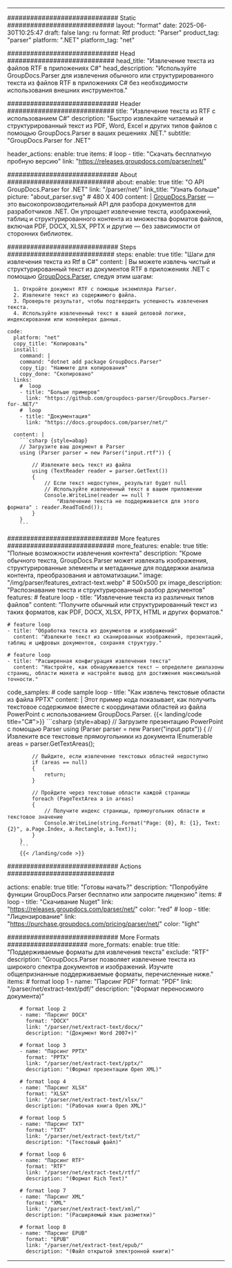 


---
############################# Static ############################
layout: "format"
date:  2025-06-30T10:25:47
draft: false
lang: ru
format: Rtf
product: "Parser"
product_tag: "parser"
platform: ".NET"
platform_tag: "net"

############################# Head ############################
head_title: "Извлечение текста из файлов RTF в приложениях C#"
head_description: "Используйте GroupDocs.Parser для извлечения обычного или структурированного текста из файлов RTF в приложениях C# без необходимости использования внешних инструментов."

############################# Header ############################
title: "Извлечение текста из RTF с использованием C#" 
description: "Быстро извлекайте читаемый и структурированный текст из PDF, Word, Excel и других типов файлов с помощью GroupDocs.Parser в ваших решениях .NET."
subtitle: "GroupDocs.Parser for .NET" 

header_actions:
  enable: true
  items:
    #  loop
    - title: "Скачать бесплатную пробную версию"
      link: "https://releases.groupdocs.com/parser/net/"
      
############################# About ############################
about:
    enable: true
    title: "О API GroupDocs.Parser for .NET"
    link: "/parser/net/"
    link_title: "Узнать больше"
    picture: "about_parser.svg" # 480 X 400
    content: |
       [GroupDocs.Parser](/parser/net/) — это высокопроизводительный API для разбора документов для разработчиков .NET. Он упрощает извлечение текста, изображений, таблиц и структурированного контента из множества форматов файлов, включая PDF, DOCX, XLSX, PPTX и другие — без зависимости от сторонних библиотек.

############################# Steps ############################
steps:
    enable: true
    title: "Шаги для извлечения текста из Rtf в C#"
    content: |
      Вы можете извлечь чистый и структурированный текст из документов RTF в приложениях .NET с помощью [GroupDocs.Parser](/parser/net/), следуя этим шагам:
      
      1. Откройте документ RTF с помощью экземпляра Parser.
      2. Извлеките текст из содержимого файла.
      3. Проверьте результат, чтобы подтвердить успешность извлечения текста.
      4. Используйте извлеченный текст в вашей деловой логике, индексировании или конвейерах данных.
   
    code:
      platform: "net"
      copy_title: "Копировать"
      install:
        command: |
        command: "dotnet add package GroupDocs.Parser"
        copy_tip: "Нажмите для копирования"
        copy_done: "Скопировано"
      links:
        #  loop
        - title: "Больше примеров"
          link: "https://github.com/groupdocs-parser/GroupDocs.Parser-for-.NET/"
        #  loop
        - title: "Документация"
          link: "https://docs.groupdocs.com/parser/net/"
          
      content: |
        ```csharp {style=abap}
        // Загрузите ваш документ в Parser
        using (Parser parser = new Parser("input.rtf")) {

            // Извлеките весь текст из файла
            using (TextReader reader = parser.GetText()) 
            {
                // Если текст недоступен, результат будет null
                // Используйте извлеченный текст в вашем приложении
                Console.WriteLine(reader == null ? 
                    "Извлечение текста не поддерживается для этого формата" : reader.ReadToEnd());
            }
        }
        ```  

############################# More features ############################
more_features:
  enable: true
  title: "Полные возможности извлечения контента"
  description: "Кроме обычного текста, GroupDocs.Parser может извлекать изображения, структурированные элементы и метаданные для поддержки анализа контента, преобразования и автоматизации."
  image: "/img/parser/features_extract-text.webp" # 500x500 px
  image_description: "Распознавание текста и структурированный разбор документов"
  features:
    # feature loop
    - title: "Извлечение текста из различных типов файлов"
      content: "Получите обычный или структурированный текст из таких форматов, как PDF, DOCX, XLSX, PPTX, HTML и других форматов."

    # feature loop
    - title: "Обработка текста из документов и изображений"
      content: "Извлеките текст из сканированных изображений, презентаций, таблиц и цифровых документов, сохраняя структуру."

    # feature loop
    - title: "Расширенная конфигурация извлечения текста"
      content: "Настройте, как обнаруживается текст — определите диапазоны страниц, области макета и настройте вывод для достижения максимальной точности."
      
  code_samples:
    # code sample loop
    - title: "Как извлечь текстовые области из файла PPTX"
      content: |
        Этот пример кода показывает, как получить текстовое содержимое вместе с координатами областей из файла PowerPoint с использованием GroupDocs.Parser.
        {{< landing/code title="C#">}}
        ```csharp {style=abap}
        //  Загрузите презентацию PowerPoint с помощью Parser
        using (Parser parser = new Parser("input.pptx"))
        {
            // Извлеките все текстовые прямоугольники из документа
            IEnumerable<PageTextArea> areas = parser.GetTextAreas();

            // Выйдите, если извлечение текстовых областей недоступно
            if (areas == null)
            {
                return;
            }

            // Пройдите через текстовые области каждой страницы
            foreach (PageTextArea a in areas)
            {
                // Получите индекс страницы, прямоугольник области и текстовое значение
                Console.WriteLine(string.Format("Page: {0}, R: {1}, Text: {2}", a.Page.Index, a.Rectangle, a.Text));
            }
        }
        ```
        {{< /landing/code >}}


############################# Actions ############################

actions:
  enable: true
  title: "Готовы начать?"
  description: "Попробуйте функции GroupDocs.Parser бесплатно или запросите лицензию"
  items:
    #  loop
    - title: "Скачивание Nuget"
      link: "https://releases.groupdocs.com/parser/net/"
      color: "red"
        #  loop
    - title: "Лицензирование"
      link: "https://purchase.groupdocs.com/pricing/parser/net/"
      color: "light"


############################# More Formats #####################
more_formats:
    enable: true
    title: "Поддерживаемые форматы для извлечения текста"
    exclude: "RTF"
    description: "GroupDocs.Parser позволяет извлечение текста из широкого спектра документов и изображений. Изучите общепризнанные поддерживаемые форматы, перечисленные ниже."
    items: 
        # format loop 1
        - name: "Парсинг PDF"
          format: "PDF"
          link: "/parser/net/extract-text/pdf/"
          description: "(Формат переносимого документа)"
          
        # format loop 2
        - name: "Парсинг DOCX"
          format: "DOCX"
          link: "/parser/net/extract-text/docx/"
          description: "(Документ Word 2007+)"
          
        # format loop 3
        - name: "Парсинг PPTX"
          format: "PPTX"
          link: "/parser/net/extract-text/pptx/"
          description: "(Формат презентации Open XML)"
          
        # format loop 4
        - name: "Парсинг XLSX"
          format: "XLSX"
          link: "/parser/net/extract-text/xlsx/"
          description: "(Рабочая книга Open XML)"
          
        # format loop 5
        - name: "Парсинг TXT"
          format: "TXT"
          link: "/parser/net/extract-text/txt/"
          description: "(Текстовый файл)"
          
        # format loop 6
        - name: "Парсинг RTF"
          format: "RTF"
          link: "/parser/net/extract-text/rtf/"
          description: "(Формат Rich Text)"
          
        # format loop 7
        - name: "Парсинг XML"
          format: "XML"
          link: "/parser/net/extract-text/xml/"
          description: "(Расширяемый язык разметки)"
          
        # format loop 8
        - name: "Парсинг EPUB"
          format: "EPUB"
          link: "/parser/net/extract-text/epub/"
          description: "(Файл открытой электронной книги)"
         
          

---